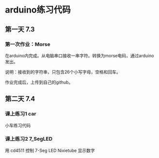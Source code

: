 ﻿# arduino练习代码

## 第一天 7.3
### 第一次作业：Morse
在arduino内完成。从电脑串口接收一串字符。转换为morse电码，通过arduino发出。

说明：接收到的字符串，只包含26个小写字母，空格和回车。

作业完成后，上传到自己的github。

## 第二天 7.4
### 课上练习1  car
小车练习代码
### 课上练习2  7_SegLED
用 cd4511 控制 7-Seg LED Nixietube 显示数字
